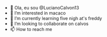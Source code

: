 - 👋 Ola, eu sou @LucianoCalvon13
- 👀 I’m interested in macaco
- 🌱 I’m currently learning five nigh at's freddy
- 💞️ I’m looking to collaborate on calvos
- 📫 How to reach me 

<!---
LucianoCalvon13/LucianoCalvon13 is a ✨ special ✨ repository because its `README.md` (this file) appears on your GitHub profile.
You can click the Preview link to take a look at your changes.
--->
